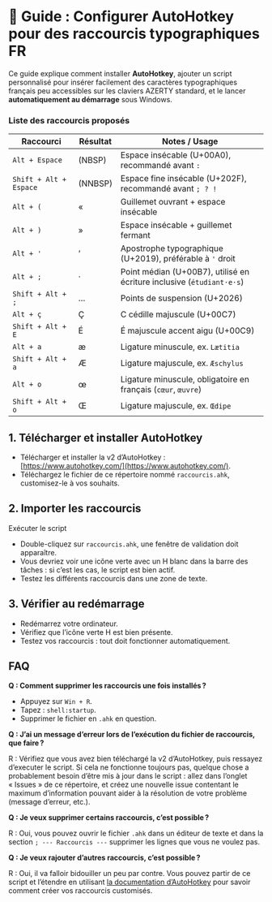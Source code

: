 # 🚀 Guide : Configurer AutoHotkey pour des raccourcis typographiques FR

Ce guide explique comment installer **AutoHotkey**, ajouter un script personnalisé pour insérer facilement des caractères typographiques français peu accessibles sur les claviers AZERTY standard, et le lancer **automatiquement au démarrage** sous Windows.

### Liste des raccourcis proposés

| Raccourci               | Résultat        | Notes / Usage |
|-------------------------|-----------------|---------------|
| `Alt + Espace`          | (NBSP)          | Espace insécable (U+00A0), recommandé avant `:` |
| `Shift + Alt + Espace`  | (NNBSP)         | Espace fine insécable (U+202F), recommandé avant `; ? !` |
| `Alt + (`               | «               | Guillemet ouvrant + espace insécable |
| `Alt + )`               |  »              | Espace insécable + guillemet fermant |
| `Alt + '`               | ’               | Apostrophe typographique (U+2019), préférable à `'` droit |
| `Alt + ;`               | ·               | Point médian (U+00B7), utilisé en écriture inclusive (`étudiant·e·s`) |
| `Shift + Alt + ;`       | …               | Points de suspension (U+2026) |
| `Alt + ç`               | Ç               | C cédille majuscule (U+00C7) |
| `Shift + Alt + E`       | É               | É majuscule accent aigu (U+00C9) |
| `Alt + a`               | æ               | Ligature minuscule, ex. `Lætitia` |
| `Shift + Alt + a`       | Æ               | Ligature majuscule, ex. `Æschylus` |
| `Alt + o`               | œ               | Ligature minuscule, obligatoire en français (`cœur`, `œuvre`) |
| `Shift + Alt + o`       | Œ               | Ligature majuscule, ex. `Œdipe` |

## 1. Télécharger et installer AutoHotkey

- Télécharger et installer la v2 d’AutoHotkey : [https://www.autohotkey.com/](https://www.autohotkey.com/).
- Téléchargez le fichier de ce répertoire nommé `raccourcis.ahk`, customisez-le à vos souhaits.

## 2. Importer les raccourcis

Exécuter le script

- Double-cliquez sur `raccourcis.ahk`, une fenêtre de validation doit apparaître.
- Vous devriez voir une icône verte avec un H blanc dans la barre des tâches : si c’est les cas, le script est bien actif.
- Testez les différents raccourcis dans une zone de texte.

## 3. Vérifier au redémarrage

- Redémarrez votre ordinateur.
- Vérifiez que l’icône verte H est bien présente.
- Testez vos raccourcis : tout doit fonctionner automatiquement.

## FAQ

**Q : Comment supprimer les raccourcis une fois installés ?**

- Appuyez sur `Win + R`.
- Tapez : `shell:startup`.
- Supprimer le fichier en `.ahk` en question.

**Q : J’ai un message d’erreur lors de l’exécution du fichier de raccourcis, que faire ?**

R : Vérifiez que vous avez bien téléchargé la v2 d’AutoHotkey, puis ressayez d’executer le script. Si cela ne fonctionne toujours pas, quelque chose a probablement besoin d’être mis à jour dans le script : allez dans l’onglet « Issues » de ce répertoire, et créez une nouvelle issue contentant le maximum d’information pouvant aider à la résolution de votre problème (message d’erreur, etc.).

**Q : Je veux supprimer certains raccourcis, c’est possible ?**

R : Oui, vous pouvez ouvrir le fichier `.ahk` dans un éditeur de texte et dans la section `; --- Raccourcis ---` supprimer les lignes que vous ne voulez pas.

**Q : Je veux rajouter d’autres raccourcis, c’est possible ?**

R : Oui, il va falloir bidouiller un peu par contre. Vous pouvez partir de ce script et l’étendre en utilisant [la documentation d’AutoHotkey](https://www.autohotkey.com/docs/v2/Tutorial.htm) pour savoir comment créer vos raccourcis customisés.
